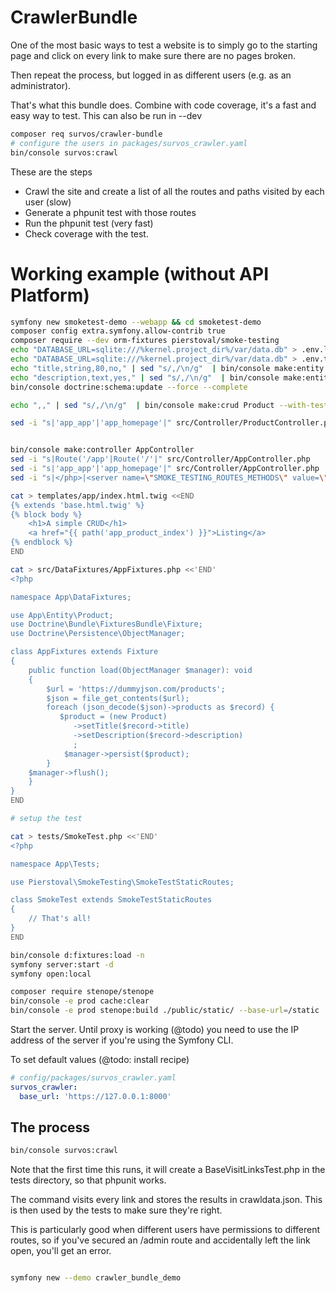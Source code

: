 # CrawlerBundle

One of the most basic ways to test a website is to simply go to the starting page and click on every link to make sure there are no pages broken.

Then repeat the process, but logged in as different users (e.g. as an administrator).

That's what this bundle does.  Combine with code coverage, it's a fast and easy way to test.  This can also be run in --dev

```bash
composer req survos/crawler-bundle
# configure the users in packages/survos_crawler.yaml
bin/console survos:crawl
```

These are the steps

* Crawl the site and create a list of all the routes and paths visited by each user (slow)
* Generate a phpunit test with those routes
* Run the phpunit test (very fast)
* Check coverage with the test.


# Working example (without API Platform)

```bash
symfony new smoketest-demo --webapp && cd smoketest-demo
composer config extra.symfony.allow-contrib true
composer require --dev orm-fixtures pierstoval/smoke-testing 
echo "DATABASE_URL=sqlite:///%kernel.project_dir%/var/data.db" > .env.local
echo "DATABASE_URL=sqlite:///%kernel.project_dir%/var/data.db" > .env.test
echo "title,string,80,no," | sed "s/,/\n/g"  | bin/console make:entity Product
echo "description,text,yes," | sed "s/,/\n/g"  | bin/console make:entity Product
bin/console doctrine:schema:update --force --complete

echo ",," | sed "s/,/\n/g"  | bin/console make:crud Product --with-tests 

sed -i "s|'app_app'|'app_homepage'|" src/Controller/ProductController.php --with-tests


bin/console make:controller AppController
sed -i "s|Route('/app'|Route('/'|" src/Controller/AppController.php
sed -i "s|'app_app'|'app_homepage'|" src/Controller/AppController.php
sed -i "s|</php>|<server name=\"SMOKE_TESTING_ROUTES_METHODS\" value=\"off\" />\n</php>|" phpunit.xml.dist

cat > templates/app/index.html.twig <<END
{% extends 'base.html.twig' %}
{% block body %}
    <h1>A simple CRUD</h1>
    <a href="{{ path('app_product_index') }}">Listing</a>
{% endblock %}
END

cat > src/DataFixtures/AppFixtures.php <<'END'
<?php

namespace App\DataFixtures;

use App\Entity\Product;
use Doctrine\Bundle\FixturesBundle\Fixture;
use Doctrine\Persistence\ObjectManager;

class AppFixtures extends Fixture
{
    public function load(ObjectManager $manager): void
    {
        $url = 'https://dummyjson.com/products';
        $json = file_get_contents($url);
        foreach (json_decode($json)->products as $record) {
           $product = (new Product)
              ->setTitle($record->title)
              ->setDescription($record->description)
              ;
            $manager->persist($product);
        }
    $manager->flush();
    }
}
END

# setup the test

cat > tests/SmokeTest.php <<'END'
<?php

namespace App\Tests;

use Pierstoval\SmokeTesting\SmokeTestStaticRoutes;

class SmokeTest extends SmokeTestStaticRoutes
{
    // That's all!
}
END

bin/console d:fixtures:load -n
symfony server:start -d
symfony open:local

composer require stenope/stenope
bin/console -e prod cache:clear
bin/console -e prod stenope:build ./public/static/ --base-url=/static

```

Start the server.  Until proxy is working (@todo) you need to use the IP address of the server if you're using the Symfony CLI.

To set default values (@todo: install recipe)
```yaml
# config/packages/survos_crawler.yaml
survos_crawler:
  base_url: 'https://127.0.0.1:8000'
```

## The process

```bash
bin/console survos:crawl
```

Note that the first time this runs, it will create a BaseVisitLinksTest.php in the tests directory, so that phpunit works.  

The command visits every link and stores the results in crawldata.json. This is then used by the tests to make sure they're right.

This is particularly good when different users have permissions to different routes, so if you've secured an /admin route and accidentally left the link open, you'll get an error.





```bash

symfony new --demo crawler_bundle_demo


```
